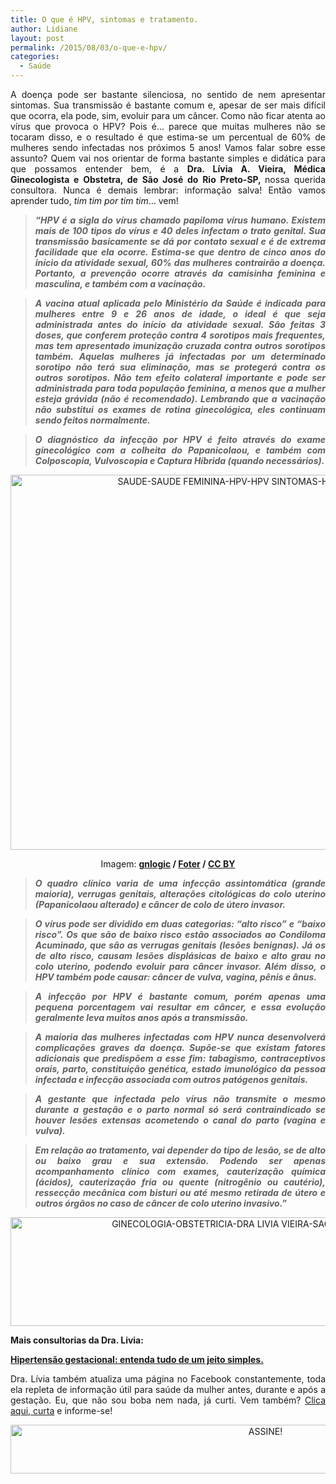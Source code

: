 ```yaml
---
title: O que é HPV, sintomas e tratamento.
author: Lidiane
layout: post
permalink: /2015/08/03/o-que-e-hpv/
categories:
  - Saúde
---
```

<p align="justify">
  A doença pode ser bastante silenciosa, no sentido de nem apresentar sintomas. Sua transmissão é bastante comum e, apesar de ser mais difícil que ocorra, ela pode, sim, evoluir para um câncer. Como não ficar atenta ao vírus que provoca o HPV? Pois é… parece que muitas mulheres não se tocaram disso, e o resultado é que estima-se um percentual de 60% de mulheres sendo infectadas nos próximos 5 anos! Vamos falar sobre esse assunto? Quem vai nos orientar de forma bastante simples e didática para que possamos entender bem, é a <strong>Dra. Lívia A. Vieira, Médica Ginecologista e Obstetra, de São José do Rio Preto-SP, </strong>nossa querida consultora. Nunca é demais lembrar: informação salva! Então vamos aprender tudo, <em>tim tim por tim tim</em>… vem!
</p>

> <p align="justify">
>   <strong><em>“HPV é a sigla do vírus chamado papiloma vírus humano. Existem mais de 100 tipos do vírus e 40 deles infectam o trato genital. Sua transmissão basicamente se dá por contato sexual e é de extrema facilidade que ela ocorre. Estima-se que dentro de cinco anos do início da atividade sexual, 60% das mulheres contrairão a doença. Portanto, a prevenção ocorre através da camisinha feminina e masculina, e também com a vacinação.</em></strong>
> </p>

> <p align="justify">
>   <strong><em>A vacina atual aplicada pelo Ministério da Saúde é indicada para mulheres entre 9 e 26 anos de idade, o ideal é que seja administrada antes do início da atividade sexual. São feitas 3 doses, que conferem proteção contra 4 sorotipos mais frequentes, mas tem apresentado imunização cruzada contra outros sorotipos também. Aquelas mulheres já infectadas por um determinado sorotipo não terá sua eliminação, mas se protegerá contra os outros sorotipos. Não tem efeito colateral importante e pode ser administrada para toda população feminina, a menos que a mulher esteja grávida (não é recomendado). Lembrando que a vacinação não substitui os exames de rotina ginecológica, eles continuam sendo feitos normalmente.</em></strong>
> </p>

> <p align="justify">
>   <strong><em>O diagnóstico da infecção por HPV é feito através do exame ginecológico com a colheita do Papanicolaou, e também com Colposcopia, Vulvoscopia e Captura Híbrida (quando necessários).</em></strong>
> </p>

<p align="center">
  <a href="https://www.trololodemulher.com.br/2015/07/SAUDE-SAUDE-FEMININA-HPV-HPV-SINTOMAS-HPV-TRATAMENTO2.jpg"><img class="alignnone size-full wp-image-11235" src="https://www.trololodemulher.com.br/2015/07/SAUDE-SAUDE-FEMININA-HPV-HPV-SINTOMAS-HPV-TRATAMENTO2.jpg" alt="SAUDE-SAUDE FEMININA-HPV-HPV SINTOMAS-HPV TRATAMENTO[2]" width="800" height="600" /></a>
</p>

<p align="center">
  Imagem: <b><a href="https://www.flickr.com/photos/gnlogic/2599288651/" target="_blank" rel="noopener noreferrer">gnlogic</a> / <a href="http://foter.com/" target="_blank" rel="noopener noreferrer">Foter</a> / <a href="http://creativecommons.org/licenses/by/2.0/" target="_blank" rel="noopener noreferrer">CC BY</a></b>
</p>

> <p align="justify">
>   <strong><em>O quadro clínico varia de uma infecção assintomática (grande maioria), verrugas genitais, alterações citológicas do colo uterino (Papanicolaou alterado) e câncer de colo de útero invasor.</em></strong>
> </p>

> <p align="justify">
>   <strong><em>O vírus pode ser dividido em duas categorias: “alto risco” e “baixo risco”. Os que são de baixo risco estão associados ao Condiloma Acuminado, que são as verrugas genitais (lesões benignas). Já os de alto risco, causam lesões displásicas de baixo e alto grau no colo uterino, podendo evoluir para câncer invasor. Além disso, o HPV também pode causar: câncer de vulva, vagina, pênis e ânus.</em></strong>
> </p>

> <p align="justify">
>   <strong><em>A infecção por HPV é bastante comum, porém apenas uma pequena porcentagem vai resultar em câncer, e essa evolução geralmente leva muitos anos após a transmissão.</em></strong>
> </p>

> <p align="justify">
>   <strong><em>A maioria das mulheres infectadas com HPV nunca desenvolverá complicações graves da doença. Supõe-se que existam fatores adicionais que predispõem a esse fim: tabagismo, contraceptivos orais, parto, constituição genética, estado imunológico da pessoa infectada e infecção associada com outros patógenos genitais.</em></strong>
> </p>

> <p align="justify">
>   <strong><em>A gestante que infectada pelo vírus não transmite o mesmo durante a gestação e o parto normal só será contraindicado se houver lesões extensas acometendo o canal do parto (vagina e vulva).</em></strong>
> </p>

> <p align="justify">
>   <strong><em>Em relação ao tratamento, vai depender do tipo de lesão, se de alto ou baixo grau e sua extensão. Podendo ser apenas acompanhamento clínico com exames, cauterização química (ácidos), cauterização fria ou quente (nitrogênio ou cautério), ressecção mecânica com bisturi ou até mesmo retirada de útero e outros órgãos no caso de câncer de colo uterino invasivo.”</em></strong>
> </p>

<p align="center">
  <a href="https://www.trololodemulher.com.br/2015/07/GINECOLOGIA-OBSTETRICIA-DRA-LIVIA-VIEIRA-SAO-JOSE-RIO-PRETO-SP.jpg"><img class="alignnone size-full wp-image-11096" src="https://www.trololodemulher.com.br/2015/07/GINECOLOGIA-OBSTETRICIA-DRA-LIVIA-VIEIRA-SAO-JOSE-RIO-PRETO-SP.jpg" alt="GINECOLOGIA-OBSTETRICIA-DRA LIVIA VIEIRA-SAO JOSE RIO PRETO-SP" width="800" height="174" /></a>
</p>

<p align="justify">
  <strong>Mais consultorias da Dra. Livia:</strong>
</p>

<p align="justify">
  <a href="http://www.trololodemulher.com.br/2015/07/10/hipertensao-gestacional/" target="_blank" rel="noopener noreferrer"><strong>Hipertensão gestacional: entenda tudo de um jeito simples.</strong></a>
</p>

<p align="justify">
  Dra. Lívia também atualiza uma página no Facebook constantemente, toda ela repleta de informação útil para saúde da mulher antes, durante e após a gestação. Eu, que não sou boba nem nada, já curti. Vem também? <a href="https://www.facebook.com/draliviaavieira/timeline" target="_blank" rel="noopener noreferrer">Clica aqui, curta</a> e informe-se!
</p>

<p align="center">
  <a href="http://feedburner.google.com/fb/a/mailverify?uri=blogBichaFemea&loc=en_US" target="_blank" rel="noopener noreferrer"><img class="alignnone size-full wp-image-10439" src="https://www.trololodemulher.com.br/2014/09/ASSINE.png" alt="ASSINE!" width="800" height="78" /></a>
</p>

<p align="justify">